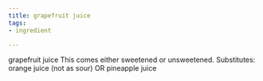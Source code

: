 ```yaml
---
title: grapefruit juice
tags:
- ingredient

---
```

grapefruit juice This comes either sweetened or unsweetened. Substitutes: orange juice (not as sour) OR pineapple juice
